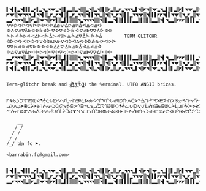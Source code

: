     ▌◥▌▌▂◥▌▌▌▂◤▌▂◥▂◥◥◤▂◥▒▌▂▂▒▂◥▒▒▂◥▒▂◥▒▌▒◤▂▒▂◤▂◥◥◥▂▌◥▒◤◥▒◥◤▂◥▂▌▒▌▂▒◤▌◥◥◤▂▒◥▌▂▂▌▌▂▂▒▂
    ◤◥◤▒◥◤◥◥◥▂▌◥◥▌▒▂◤▂◤◥▌▒▌▂◤▂◥◥▒◥▌▌◥◥▂▒◥▒◥▂◤◥▒▌▌▂◥◥◥◤▒◥▌▌▌◤◤◥▌▌◥◥◤▒◥▂◤▂▒◥◥▒▂◤▂◥◤◥▒◤
    ▂▂◤◥◥◥▒▂▒◤▂▒◥◤◥▒◤◤▌▒▂▌▌▒▒▒◥▂◥◥◥◥▒▒◥▒▌▂▂◥▌▒▌▌▌▌▂▂▒▌▒▌▒▂▂▒◥▌◥▂▂▒◤◤◤▒▌▌▌▂◥◥▌◥◥▒◥◥◤▂
    ᐌᐍᐖᐊᐒᐊᐌᐓᐓᐉᐘᐉᐄᐏᐍᐐᐅᐐᐉᐂᐙᐏᐊᐐᐚ                           ᐒᐏᐍᐃᐁᐂᐅᐘᐉᐆᐊᐕᐌᐒᐍᐊᐕᐖᐙᐌᐎᐈᐁᐍᐄᐕᐒᐉ
    ᐓᐈᐙᐔᐆᐘᐋᐃᐈᐊᐕᐂᐆᐗᐁᐈᐎᐔᐐᐍᐂᐕᐔᐒᐂ        TERM GLITCHR       ᐋᐇᐒᐚᐙᐓᐆᐘᐁᐋᐋᐃᐉᐏᐌᐗᐆᐙᐏᐘᐆᐇᐑᐏᐒᐗᐅᐕ
    ᐌᐍᐖᐊᐒᐊᐌᐓᐓᐉᐘᐉᐄᐏᐍᐐᐅᐐᐉᐂᐙᐏᐊᐐᐚ                           ᐒᐏᐍᐃᐁᐂᐅᐘᐉᐆᐊᐕᐌᐒᐍᐊᐕᐖᐙᐌᐎᐈᐁᐍᐄᐕᐒᐉ
    ▂▂◤◥◥◥▒▂▒◤▂▒◥◤◥▒◤◤▌▒▂▌▌▒▒▒◥▂◥◥◥◥▒▒◥▒▌▂▂◥▌▒▌▌▌▌▂▂▒▌▒▌▒▂▂▒◥▌◥▂▂▒◤◤◤▒▌▌▌▂◥◥▌◥◥▒◥◥◤▂
    ◤◥◤▒◥◤◥◥◥▂▌◥◥▌▒▂◤▂◤◥▌▒▌▂◤▂◥◥▒◥▌▌◥◥▂▒◥▒◥▂◤◥▒▌▌▂◥◥◥◤▒◥▌▌▌◤◤◥▌▌◥◥◤▒◥▂◤▂▒◥◥▒▂◤▂◥◤◥▒◤
    ▌◥▌▌▂◥▌▌▌▂◤▌▂◥▂◥◥◤▂◥▒▌▂▂▒▂◥▒▒▂◥▒▂◥▒▌▒◤▂▒▂◤▂◥◥◥▂▌◥▒◤◥▒◥◤▂◥▂▌▒▌▂▒◤▌◥◥◤▂▒◥▌▂▂▌▌▂▂▒▂


    Term-glitchr break and g̷͍ͧ͗̀̃͟͡ ̢̲͍̌ͩͧ͌̈Ļ͚ͣ̋ͬͮI͍͐ ̜̎ͨ̌ẗ̇c͈̪͇ͥ̆H the %erminal. UTF8 ANSII brizas.


    ᗁᖧᒂᓘᘪᘆᘃᙋᙎᑇᖳᔸᓩᒝᗟᐺᔙᒫᓺᑎᙒᙚᓛᐒᔤᑂᖐᐁᒱᒜᑺᖗᘥᑜᗋᑖᗈᖅᐐᖊᑸᙯᐴᙓᕘᑙᐴᘋᔢᕴᒓᔀᒖᔧᑴᖵᑰᘑᐜᒝᖱᗝᒦᕾᔊᑸᖂᗆᕣᑓᔇᗑᔪᘗᐜᐥᗗᘱᑝᔪ
    ᓗᐷᐱᖣᗙᙪᑕᖩᗒᖚᒣᓻᔠᑝᑤᘏᓷᕘᗴᐭᗀᗱᖓᒂᓘᘪᘆᘃᙋᙎᑇᖳᔸᓩᒝᗟᐺᔙᒫᓺᑎᙒᒈᗷᗻᘇᔴᒫᒘᒯᖭᑃᕗᕒᗫᗞᒄᒠᖚᑈᒦᙷᖁᙥᖓᖧᓪᗰᘼᒇᑩᑞᕜᙳᙔᕯᕝᔄᙕᙳ
    ᔿᓓᖭᕍᑚᘲᖸᐏᑾᐂᑔᒽᐏᑰᘨᑛᒹᔩᑒᘒᗐᖮᒔᓁᒧᓝᑏᘪᙠᙧᑻᓴᗣᐚᗓᒣᕋᙺᓺᙝᑜᓭᑠᖙᘋᓔᙎᖨᕩᐋᘢᑮᘡᔫᗨᘪᔋᐟᘶᐮᙤᓪᕼᙶᔖᒂᓘᘪᘆᘃᙋᙎᑇᖳᔸᓩᒝᗟᐺᔙ

        __
       / /              
      / /                
     / /  
    /_/ bî̫͔n fc ⚑.

    <barrabin.fc@gmail.com>


    ▌◥▌▌▂◥▌▌▌▂◤▌▂◥▂◥◥◤▂◥▒▌▂▂▒▂◥▒▒▂◥▒▂◥▒▌▒◤▂▒▂◤▂◥◥◥▂▌◥▒◤◥▒◥◤▂◥▂▌▒▌▂▒◤▌◥◥◤▂▒◥▌▂▂▌▌▂▂▒▂
    ◤◥◤▒◥◤◥◥◥▂▌◥◥▌▒▂◤▂◤◥▌▒▌▂◤▂◥◥▒◥▌▌◥◥▂▒◥▒◥▂◤◥▒▌▌▂◥◥◥◤▒◥▌▌▌◤◤◥▌▌◥◥◤▒◥▂◤▂▒◥◥▒▂◤▂◥◤◥▒◤
    ▂▂◤◥◥◥▒▂▒◤▂▒◥◤◥▒◤◤▌▒▂▌▌▒▒▒◥▂◥◥◥◥▒▒◥▒▌▂▂◥▌▒▌▌▌▌▂▂▒▌▒▌▒▂▂▒◥▌◥▂▂▒◤◤◤▒▌▌▌▂◥◥▌◥◥▒◥◥◤▂
